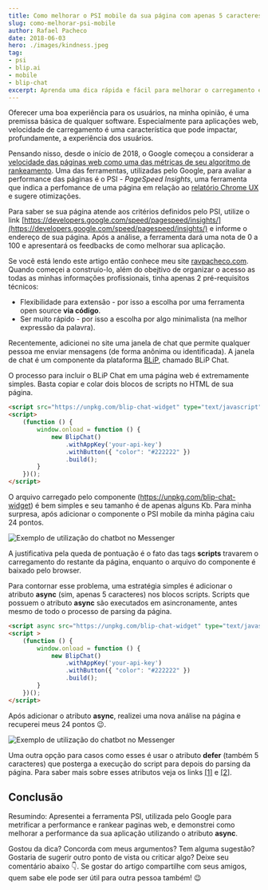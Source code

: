 ```yaml
---
title: Como melhorar o PSI mobile da sua página com apenas 5 caracteres.
slug: como-melhorar-psi-mobile
author: Rafael Pacheco
date: 2018-06-03
hero: ./images/kindness.jpeg
tag:
- psi
- blip.ai
- mobile
- blip-chat
excerpt: Aprenda uma dica rápida e fácil para melhorar o carregamento e o PSI de sua página web
---
```


Oferecer uma boa experiência para os usuários, na minha opinião, é uma premissa básica de qualquer software. Especialmente para aplicações web, velocidade de carregamento é uma característica que pode impactar, profundamente, a experiência dos usuários.

Pensando nisso, desde o início de 2018, o Google começou a considerar a [velocidade das páginas web como uma das métricas de seu algoritmo de rankeamento](https://webmasters.googleblog.com/2018/01/using-page-speed-in-mobile-search.html?hl=pt-BR&utm_source=PSI&utm_medium=incoming-link&utm_campaign=PSI). Uma das ferramentas, utilizadas pelo Google, para avaliar a performance das páginas é o PSI - _PageSpeed Insights_, uma ferramenta que indica a perfomance de uma página em relação ao [relatório Chrome UX](https://developers.google.com/web/tools/chrome-user-experience-report/) e sugere otimizações.

Para saber se sua página atende aos critérios definidos pelo PSI, utilize o link [https://developers.google.com/speed/pagespeed/insights/](https://developers.google.com/speed/pagespeed/insights/) e informe o endereço de sua página. Após a análise, a ferramenta dará uma nota de 0 a 100 e apresentará os feedbacks de como melhorar sua aplicação.

Se você está lendo este artigo então conhece meu site [ravpacheco.com](http://ravpacheco.com). 
Quando começei a construío-lo, além do obejtivo de organizar o acesso as todas as minhas informações profissionais, tinha apenas 2 pré-requisitos técnicos: 

* Flexibilidade para extensão - por isso a escolha por uma ferramenta open source **via código**.
* Ser muito rápido - por isso a escolha por algo minimalista (na melhor expressão da palavra).

Recentemente, adicionei no site uma janela de chat que permite qualquer pessoa me enviar mensagens (de forma anônima ou identificada). A janela de chat é um componente da plataforma [BLiP](https://blip.ai), chamado BLiP Chat.

O processo para incluir o BLiP Chat em uma página web é extremamente simples. Basta copiar e colar dois blocos de scripts no HTML de sua página.

```html
<script src="https://unpkg.com/blip-chat-widget" type="text/javascript"></script>
<script>
    (function () {
        window.onload = function () {
            new BlipChat()
                .withAppKey('your-api-key')
                .withButton({ "color": "#222222" })
                .build();
        }
    })();
</script>
```

O arquivo carregado pelo componente (https://unpkg.com/blip-chat-widget) é bem simples e seu tamanho é de apenas alguns Kb.
Para minha surpresa, após adicionar o componente o PSI mobile da minha página caiu 24 pontos.

![Exemplo de utilização do chatbot no Messenger](../assets/images/2018-06-03-como-melhorar-psi-mobile/before.png)

A justificativa pela queda de pontuação é o fato das tags **scripts** travarem o carregamento do restante da página, enquanto o arquivo do componente é baixado pelo browser.

Para contornar esse problema, uma estratégia simples é adicionar o atributo **async** (sim, apenas 5 caracteres) nos blocos scripts. Scripts que possuem o atributo **async** são executados em asincronamente, antes mesmo de todo o processo de parsing da página.

```html
<script async src="https://unpkg.com/blip-chat-widget" type="text/javascript"></script>
<script >
    (function () {
        window.onload = function () {
            new BlipChat()
                .withAppKey('your-api-key')
                .withButton({ "color": "#222222" })
                .build();
        }
    })();
</script>
```

Após adicionar o atributo **async**, realizei uma nova análise na página e recuperei meus 24 pontos 😉.

![Exemplo de utilização do chatbot no Messenger](../assets/images/2018-06-03-como-melhorar-psi-mobile/after.png)

Uma outra opção para casos como esses é usar o atributo **defer** (também 5 caracteres) que posterga a execução do script para depois do parsing da página. Para saber mais sobre esses atributos veja os links [[1]](https://www.w3schools.com/tags/att_script_async.asp) e [[2]](https://www.w3schools.com/tags/att_script_defer.asp).

## Conclusão

Resumindo: Apresentei a ferramenta PSI, utilizada pelo Google para metrificar a performance e rankear paginas web, e demonstrei como melhorar a performance da sua aplicação utilizando o atributo **async**.

Gostou da dica? Concorda com meus argumentos? Tem alguma sugestão? Gostaria de sugerir outro ponto de vista ou criticar algo? Deixe seu comentário abaixo 👇. Se gostar do artigo compartilhe com seus amigos, quem sabe ele pode ser útil para outra pessoa também! 😉